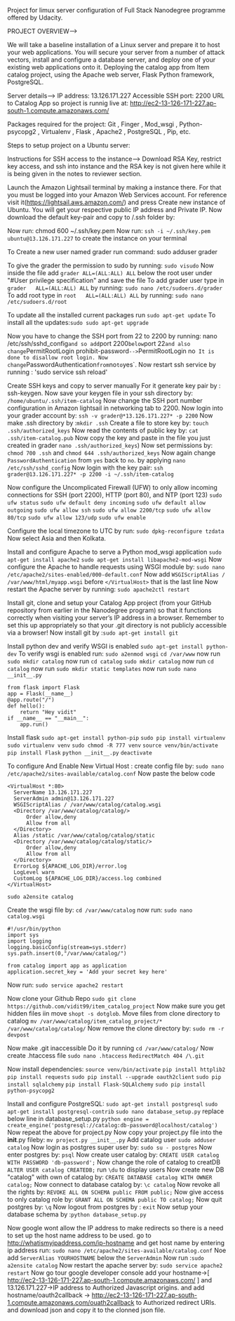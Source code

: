 Project for limux server configuration of Full Stack Nanodegree programme offered by Udacity.

PROJECT OVERVIEW-->

We will take a baseline installation of a Linux server and prepare it to host your web applications. 
You will secure your server from a number of attack vectors, install and configure a database server, 
and deploy one of your existing web applications onto it.
Deploying the catalog app from Item catalog project, using the Apache web server, 
Flask Python framework, PostgreSQL.

Server details-->
IP address: 13.126.171.227
Accessible SSH port: 2200
URL to Catalog App so project is runnig live at: 
http://ec2-13-126-171-227.ap-south-1.compute.amazonaws.com/


Packages required for the project:
Git , Finger , Mod_wsgi , Python-psycopg2 , Virtualenv , Flask , Apache2 , PostgreSQL , Pip, etc.


Steps to setup project on a Ubuntu server:

Instructions for SSH access to the instance-->
Download RSA Key, restrict key access, and ssh into instance and the RSA key is not given here
while it is being given in the notes to reviewer section.

Launch the Amazon Lightsail terminal by making a instance there.
For that you must be logged into your Amazon Web Services account.
For reference visit it(https://lightsail.aws.amazon.com/) 
and press Create new instance of Ubuntu.
You will get your respective public IP address and Private IP. Now download the default key-pair and copy to /.ssh folder by:

Now run: chmod 600 ~/.ssh/key.pem
Now run: `ssh -i ~/.ssh/key.pem ubuntu@13.126.171.227` to create the instance on your terminal

To Create a new user named grader run command: sudo adduser grader

To give the grader the permission to sudo by running: `sudo visudo`
Now inside the file add `grader ALL=(ALL:ALL) ALL` below the root user under "#User privilege specification" and save the file
To add grader user type in `grader   ALL=(ALL:ALL) ALL` by running: `sudo nano /etc/sudoers.d/grader`
To add root type in `root   ALL=(ALL:ALL) ALL` by running: `sudo nano /etc/sudoers.d/root`


To update all the installed  current packages run `sudo apt-get update`
To install all the updates:`sudo sudo apt-get upgrade`

Now you have to change the SSH port from 22 to 2200 by running: nano /etc/ssh/sshd_config`
and so add `port 2200` below `port 22` and also change `PermitRootLogin prohibit-password` --> `PermitRootLogin no` 
It is done to disallow root login. Now change `PasswordAuthentication` from `no` to `yes`.
Now restart ssh service by running :  'sudo service ssh reload'


Create SSH keys and copy to server manually 
For it generate key pair by : ssh-keygen. Now save your keygen file in your ssh directory by: `/home/ubuntu/.ssh/item-catalog`
Now change the SSH port number configuration in Amazon lightsail in networking tab to 2200.
Now login into your grader account by: `ssh -v grader@*13.126.171.227* -p 2200`
Now make .ssh directory by :`mkdir .ssh`
Create a file to store key by: `touch .ssh/authorized_keys`
Now read the contents of public key by: `cat .ssh/item-catalog.pub`
Now copy the key and paste in the file you just created in grader `nano .ssh/authorized_keys`)
Now set permissions by: `chmod 700 .ssh`
and  `chmod 644 .ssh/authorized_keys`
Now again change `PasswordAuthentication` from `yes` back to `no`. by applying  `nano /etc/ssh/sshd_config`
Now login with the key pair: `ssh grader@13.126.171.227* -p 2200 -i ~/.ssh/item-catalog`


Now configure the Uncomplicated Firewall (UFW) to only allow  incoming connections 
for SSH (port 2200), HTTP (port 80),  and NTP (port 123)
`sudo ufw status`
`sudo ufw default deny incoming`
`sudo ufw default allow outgoing`
`sudo ufw allow ssh`
`sudo ufw allow 2200/tcp`
`sudo ufw allow 80/tcp`
`sudo ufw allow 123/udp`
`sudo ufw enable`

Configure the local timezone to UTC by run: `sudo dpkg-reconfigure tzdata` 
Now select Asia and then Kolkata.


Install and configure Apache to serve a Python mod_wsgi application
`sudo apt-get install apache2` 
`sudo apt-get install libapache2-mod-wsgi`
Now configure the Apache to handle requests using WSGI module by: `sudo nano /etc/apache2/sites-enabled/000-default.conf`
Now add `WSGIScriptAlias / /var/www/html/myapp.wsgi` before `</VirtualHost>` that is the last line
Now restart the Apache server by running: `sudo apache2ctl restart`


Install git, clone and setup your Catalog App project (from your GitHub repository from earlier in the Nanodegree program) so that it functions correctly when visiting your server’s IP address in a browser. Remember to set this up appropriately so that your .git directory is not publicly accessible via a browser!
Now install git by :`sudo apt-get install git`

Install python dev and verify WSGI is enabled
`sudo apt-get install python-dev`
To verify wsgi is enabled run: `sudo a2enmod wsgi`
`cd /var/www` now run `sudo mkdir catalog` now run `cd catalog`
`sudo mkdir catalog` now run `cd catalog` now run `sudo mkdir static templates` now run `sudo nano __init__.py `

```
from flask import Flask
app = Flask(__name__)
@app.route("/")
def hello():
    return "Hey vidit"
if __name__ == "__main__":
    app.run()
```

Install flask
`sudo apt-get install python-pip`
`sudo pip install virtualenv `
`sudo virtualenv venv`
`sudo chmod -R 777 venv`
`source venv/bin/activate`
`pip install Flask`
`python __init__.py`
`deactivate`

To configure And Enable New Virtual Host : create config file by:
`sudo nano /etc/apache2/sites-available/catalog.conf`
Now paste the below code 

```
<VirtualHost *:80>
  ServerName 13.126.171.227
  ServerAdmin admin@13.126.171.227
  WSGIScriptAlias / /var/www/catalog/catalog.wsgi
  <Directory /var/www/catalog/catalog/>
      Order allow,deny
      Allow from all
  </Directory>
  Alias /static /var/www/catalog/catalog/static
  <Directory /var/www/catalog/catalog/static/>
      Order allow,deny
	  Allow from all
  </Directory>
  ErrorLog ${APACHE_LOG_DIR}/error.log
  LogLevel warn
  CustomLog ${APACHE_LOG_DIR}/access.log combined
</VirtualHost>
```

`sudo a2ensite catalog`

Create the wsgi file by: `cd /var/www/catalog` now run: `sudo nano catalog.wsgi`

```
#!/usr/bin/python
import sys
import logging
logging.basicConfig(stream=sys.stderr)
sys.path.insert(0,"/var/www/catalog/")

from catalog import app as application
application.secret_key = 'Add your secret key here'
```


Now run: `sudo service apache2 restart`

Now clone your Github Repo `sudo git clone https://github.com/vidit99/item_catalog_project`
Now make sure you get hidden files iin move `shopt -s dotglob`. 
Move files from clone directory to catalog `mv /var/www/catalog/item_catalog_project/* /var/www/catalog/catalog/`
Now remove the clone directory by: `sudo rm -r devpost`

Now make .git inaccessible
Do it by running `cd /var/www/catalog/` 
Now create .htaccess file `sudo nano .htaccess`
`RedirectMatch 404 /\.git`


Now install dependencies:
`source venv/bin/activate`
`pip install httplib2`
`pip install requests`
`sudo pip install --upgrade oauth2client`
`sudo pip install sqlalchemy`
`pip install Flask-SQLAlchemy`
`sudo pip install python-psycopg2`


Install and configure PostgreSQL:
`sudo apt-get install postgresql`
`sudo apt-get install postgresql-contrib`
`sudo nano database_setup.py`
replace below line in database_setup.py 
`python engine = create_engine('postgresql://catalog:db-password@localhost/catalog')`
Now repeat the above for project.py
Now copy your project.py file into the __init__.py fileby:
`mv project.py __init__.py`
Add catalog user `sudo adduser catalog`
Now login as postgres super user by: `sudo su - postgres`
Now enter postgres by: `psql`
Now create user catalog by: `CREATE USER catalog WITH PASSWORD 'db-password';`
Now change the role of catalog to creatDB` ALTER USER catalog CREATEDB;`
run `\du` to display users
Now create new DB "catalog" with own of catalog by:
`CREATE DATABASE catalog WITH OWNER catalog;`
Now connect to database catalog by: `\c catalog`
Now revoke all the rights by: `REVOKE ALL ON SCHEMA public FROM public;`
Now give access to only catalog role by: `GRANT ALL ON SCHEMA public TO catalog;`
Now quit postgres by: `\q`
Now logout from postgres by : `exit`
Now setup your database schema by :`python database_setup.py`


Now google wont allow the IP address to make redirects so there is a need to set up the host name address to be used.
go to http://whatismyipaddress.com/ip-hostname and get host name by entering ip address
run: `sudo nano /etc/apache2/sites-available/catalog.conf`
Noe add `ServerAlias YOURHOSTNAME` below the `ServerAdmin`
Now run :`sudo a2ensite catalog`
Now restart the apache server by: `sudo service apache2 restart`
Now go tour google developer console
add your hostname->[ http://ec2-13-126-171-227.ap-south-1.compute.amazonaws.com/ ] 
and 13.126.171.227->IP address to Authorized Javascript origins. 
and add hostname/oauth2callback -> http://ec2-13-126-171-227.ap-south-1.compute.amazonaws.com/ouath2callback to Authorized redirect URIs.
and download json and copy it to the clonned json file.